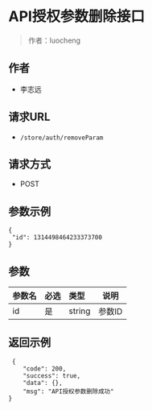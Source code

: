 # API授权参数删除接口

> 作者：luocheng

## 作者

- 李志远

## 请求URL
- ` /store/auth/removeParam `
  
## 请求方式
- POST 

## 参数示例

 ``` 
 {
  "id": 1314498464233373700
} 

 ```

## 参数

|参数名|必选|类型|说明|
|:----    |:---|:----- |-----   |
|id |是  |string |参数ID   |

## 返回示例 

``` 
 {
    "code": 200,
    "success": true,
    "data": {},
    "msg": "API授权参数删除成功"
}
```